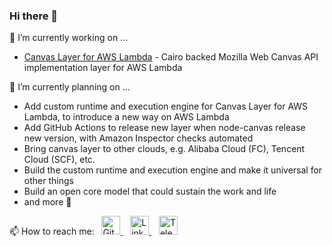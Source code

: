 ### Hi there 👋

<p>🔭 I’m currently working on ...
  <ul>
    <li><a href="https://github.com/charoitel/lambda-layer-canvas-nodejs" alt="Canvas Layer for AWS Lambda">Canvas Layer for AWS Lambda</a> - Cairo backed Mozilla Web Canvas API implementation layer for AWS Lambda</li>
  </ul>
</p>

<p>📝 I’m currently planning on ...
  <ul>
    <li>Add custom runtime and execution engine for Canvas Layer for AWS Lambda, to introduce a new way on AWS Lambda</li>
    <li>Add GitHub Actions to release new layer when node-canvas release new version, with Amazon Inspector checks automated</li>
    <li>Bring canvas layer to other clouds, e.g. Alibaba Cloud (FC), Tencent Cloud (SCF), etc.</li>
    <li>Build the custom runtime and execution engine and make it universal for other things</li>
    <li>Build an open core model that could sustain the work and life</li>
    <li>and more 💬</li>
  </ul>
</p>

<p>📫 How to reach me:&nbsp;&nbsp;
  <a href="https://github.com/charoitel">
    <img src="https://cdn.jsdelivr.net/npm/simple-icons@4.25.0/icons/github.svg" width="30px" height="30px" alt="GitHub" />
  </a>&nbsp;&nbsp;
  <a href="https://www.linkedin.com/in/charoitel">
    <img src="https://cdn.jsdelivr.net/npm/simple-icons@4.25.0/icons/linkedin.svg" width="30px" height="30px" alt="LinkedIn" />
  </a>&nbsp;&nbsp;
  <a href="https://t.me/charoitel">
    <img src="https://cdn.jsdelivr.net/npm/simple-icons@4.25.0/icons/telegram.svg" width="30px" height="30px" alt="Telegram" />
  </a>
</p>

<!--
**charoitel/charoitel** is a ✨ _special_ ✨ repository because its `README.md` (this file) appears on your GitHub profile.

Here are some ideas to get you started:

- 🔭 I’m currently working on ...
- 🌱 I’m currently learning ...
- 👯 I’m looking to collaborate on ...
- 🤔 I’m looking for help with ...
- 💬 Ask me about ...
- 📫 How to reach me: ...
- 😄 Pronouns: ...
- ⚡ Fun fact: ...
-->
